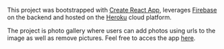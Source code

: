 This project was bootstrapped with [Create React App](https://github.com/facebook/create-react-app), leverages [Firebase](https://firebase.google.com/) on the backend and hosted on the [Heroku](https://www.heroku.com) cloud platform.

The project is photo gallery where users can add photos using urls to the image as well as remove pictures. Feel free to acces the app [here](https://panorama-shots.herokuapp.com/).